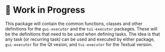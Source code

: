 
# 🚧 Work in Progress


This package will contain the common functions, classes and other definitions for the `gui-executor` and the `tui-executor` packages. These will be the definitions that need to be used when defining tasks. The idea is that any task (or recurring task) can be used and executed by either package, `gui-executor` for the Qt vesion, and `tui-executor` for the Textual version.
